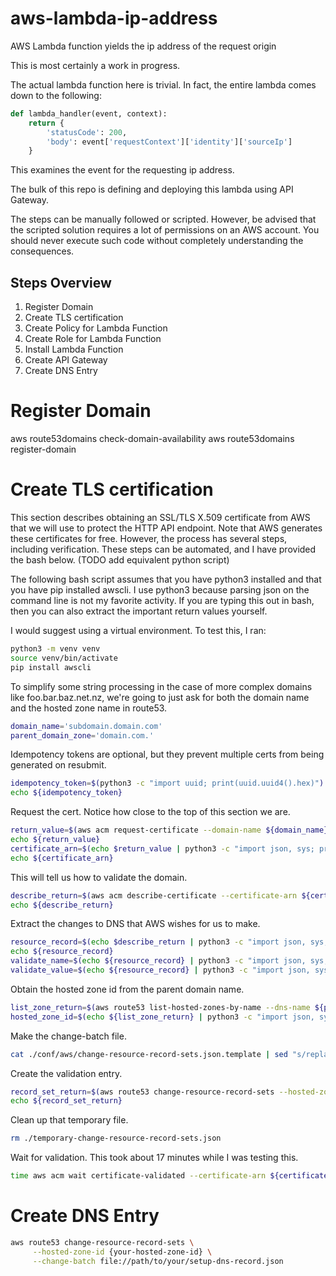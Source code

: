 # aws-lambda-ip-address
AWS Lambda function yields the ip address of the request origin

This is most certainly a work in progress.

The actual lambda function here is trivial. In fact, the entire lambda comes
down to the following:

```python
def lambda_handler(event, context):
    return {
        'statusCode': 200,
        'body': event['requestContext']['identity']['sourceIp']
    }
```

This examines the event for the requesting ip address.

The bulk of this repo is defining and deploying this lambda using API Gateway.

The steps can be manually followed or scripted. However, be advised that the
scripted solution requires a lot of permissions on an AWS account. You should
never execute such code without completely understanding the consequences.

## Steps Overview
1. Register Domain
2. Create TLS certification
3. Create Policy for Lambda Function
4. Create Role for Lambda Function
5. Install Lambda Function
6. Create API Gateway
7. Create DNS Entry

# Register Domain
aws route53domains check-domain-availability
aws route53domains register-domain

# Create TLS certification

This section describes obtaining an SSL/TLS X.509 certificate from AWS that we
will use to protect the HTTP API endpoint. Note that AWS generates these certificates
for free. However, the process has several steps, including verification. These
steps can be automated, and I have provided the bash below. (TODO add equivalent python script)

The following bash script assumes that you have python3 installed and that you have pip installed awscli.
I use python3 because parsing json on the command line is not my favorite activity.
If you are typing this out in bash, then you can also extract the important return
values yourself.

I would suggest using a virtual environment. To test this, I ran:
```bash
python3 -m venv venv
source venv/bin/activate
pip install awscli
```

To simplify some string processing in the case of more complex domains like foo.bar.baz.net.nz,
we're going to just ask for both the domain name and the hosted zone name in route53.

```bash
domain_name='subdomain.domain.com'
parent_domain_zone='domain.com.'
```

Idempotency tokens are optional, but they prevent multiple certs from being generated on resubmit.
```bash
idempotency_token=$(python3 -c "import uuid; print(uuid.uuid4().hex)")
echo ${idempotency_token}
```

Request the cert. Notice how close to the top of this section we are.
```bash
return_value=$(aws acm request-certificate --domain-name ${domain_name} --validation-method DNS --idempotency-token ${idempotency_token})
echo ${return_value}
certificate_arn=$(echo $return_value | python3 -c "import json, sys; print(json.load(sys.stdin)['CertificateArn'])")
echo ${certificate_arn}
```

This will tell us how to validate the domain.
```bash
describe_return=$(aws acm describe-certificate --certificate-arn ${certificate_arn})
echo ${describe_return}
```

Extract the changes to DNS that AWS wishes for us to make.
```bash
resource_record=$(echo $describe_return | python3 -c "import json, sys; print(json.dumps(json.load(sys.stdin)['Certificate']['DomainValidationOptions'][0]['ResourceRecord']))")
echo ${resource_record}
validate_name=$(echo ${resource_record} | python3 -c "import json, sys; print(json.load(sys.stdin)['Name'])")
validate_value=$(echo ${resource_record} | python3 -c "import json, sys; print(json.load(sys.stdin)['Value'])")
```

Obtain the hosted zone id from the parent domain name.
```bash
list_zone_return=$(aws route53 list-hosted-zones-by-name --dns-name ${parent_domain_zone})
hosted_zone_id=$(echo ${list_zone_return} | python3 -c "import json, sys; print(json.load(sys.stdin)['HostedZones'][0]['Id'])")
```

Make the change-batch file.
```bash
cat ./conf/aws/change-resource-record-sets.json.template | sed "s/replace_name/${validate_name}/" | sed "s/replace_value/${validate_value}/" > ./temporary-change-resource-record-sets.json
```

Create the validation entry.
```bash
record_set_return=$(aws route53 change-resource-record-sets --hosted-zone-id ${hosted_zone_id} --change-batch file://./temporary-change-resource-record-sets.json)
echo ${record_set_return}
```

Clean up that temporary file.
```bash
rm ./temporary-change-resource-record-sets.json
```

Wait for validation. This took about 17 minutes while I was testing this.
```bash
time aws acm wait certificate-validated --certificate-arn ${certificate_arn}
```

# Create DNS Entry
```bash
aws route53 change-resource-record-sets \
     --hosted-zone-id {your-hosted-zone-id} \
     --change-batch file://path/to/your/setup-dns-record.json
```
